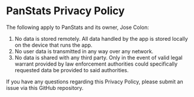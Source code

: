 # PanStats Privacy Policy

The following apply to PanStats and its owner, Jose Colon:

1. No data is stored remotely. All data handled by the app is stored locally on the device that runs the app.
2. No user data is transmitted in any way over any network.
3. No data is shared with any third party. Only in the event of valid legal warrant provided by law enforcement authorities
could specifically requested data be provided to said authorities.

If you have any questions regarding this Privacy Policy, please submit an issue via this GitHub repository.
